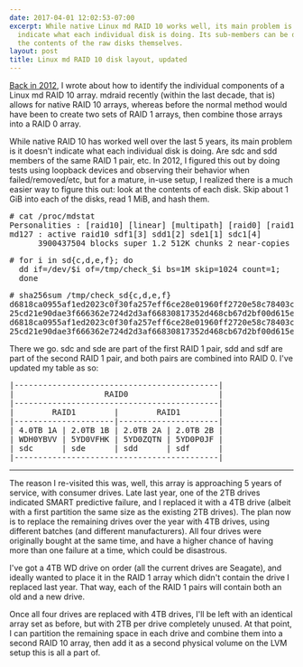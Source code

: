 ```yaml
---
date: 2017-04-01 12:02:53-07:00
excerpt: While native Linux md RAID 10 works well, its main problem is it doesn't
  indicate what each individual disk is doing. Its sub-members can be deduced by examining
  the contents of the raw disks themselves.
layout: post
title: Linux md RAID 10 disk layout, updated
---
```

[Back in 2012](https://www.finnie.org/2012/11/04/linux-md-raid-10-disk-layout/), I wrote about how to identify the individual components of a Linux md RAID 10 array.
mdraid recently (within the last decade, that is) allows for native RAID 10 arrays, whereas before the normal method would have been to create two sets of RAID 1 arrays, then combine those arrays into a RAID 0 array.

While native RAID 10 has worked well over the last 5 years, its main problem is it doesn't indicate what each individual disk is doing.
Are sdc and sdd members of the same RAID 1 pair, etc.
In 2012, I figured this out by doing tests using loopback devices and observing their behavior when failed/removed/etc, but for a mature, in-use setup, I realized there is a much easier way to figure this out: look at the contents of each disk.
Skip about 1 GiB into each of the disks, read 1 MiB, and hash them.

<pre># cat /proc/mdstat
Personalities : [raid10] [linear] [multipath] [raid0] [raid1] [raid6] [raid5] [raid4]
md127 : active raid10 sdf1[3] sdd1[2] sde1[1] sdc1[4]
      3900437504 blocks super 1.2 512K chunks 2 near-copies [4/4] [UUUU]</pre>

<pre># for i in sd{c,d,e,f}; do
  dd if=/dev/$i of=/tmp/check_$i bs=1M skip=1024 count=1;
  done</pre>

<pre># sha256sum /tmp/check_sd{c,d,e,f}
d6818ca0955af1ed2023c0f30fa257eff6ce28e01960ff2720e58c78403c5775  /tmp/check_sdc
25cd21e90dae3f666362e724d2d3af66830817352d468cb67d2bf00d615ef9a0  /tmp/check_sdd
d6818ca0955af1ed2023c0f30fa257eff6ce28e01960ff2720e58c78403c5775  /tmp/check_sde
25cd21e90dae3f666362e724d2d3af66830817352d468cb67d2bf00d615ef9a0  /tmp/check_sdf</pre>

There we go.
sdc and sde are part of the first RAID 1 pair, sdd and sdf are part of the second RAID 1 pair, and both pairs are combined into RAID 0.
I've updated my table as so:

<pre>|-------------------------------------------|
|                   RAID0                   |
|-------------------------------------------|
|        RAID1        |        RAID1        |
|---------------------|---------------------|
| 4.0TB 1A | 2.0TB 1B | 2.0TB 2A | 2.0TB 2B |
| WDH0YBVV | 5YD0VFHK | 5YD0ZQTN | 5YD0P0JF |
| sdc      | sde      | sdd      | sdf      |
|-------------------------------------------|</pre>

---

The reason I re-visited this was, well, this array is approaching 5 years of service, with consumer drives.
Late last year, one of the 2TB drives indicated SMART predictive failure, and I replaced it with a 4TB drive (albeit with a first partition the same size as the existing 2TB drives).
The plan now is to replace the remaining drives over the year with 4TB drives, using different batches (and different manufacturers).
All four drives were originally bought at the same time, and have a higher chance of having more than one failure at a time, which could be disastrous.

I've got a 4TB WD drive on order (all the current drives are Seagate), and ideally wanted to place it in the RAID 1 array which didn't contain the drive I replaced last year.
That way, each of the RAID 1 pairs will contain both an old and a new drive.

Once all four drives are replaced with 4TB drives, I'll be left with an identical array set as before, but with 2TB per drive completely unused.
At that point, I can partition the remaining space in each drive and combine them into a second RAID 10 array, then add it as a second physical volume on the LVM setup this is all a part of.
